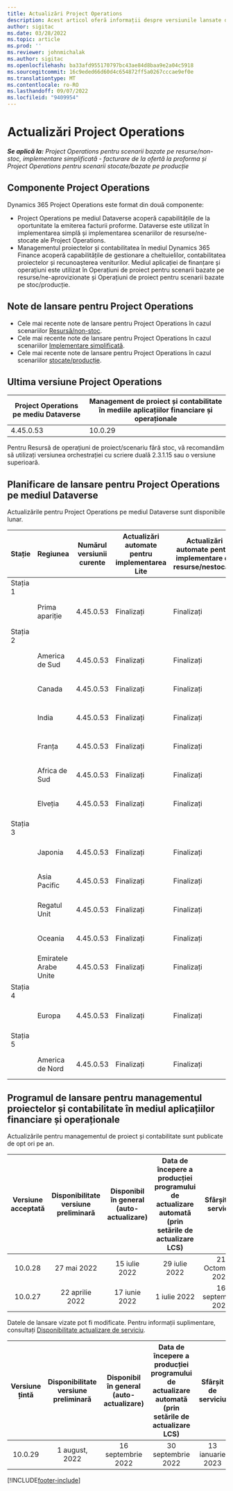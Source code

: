 ```yaml
---
title: Actualizări Project Operations
description: Acest articol oferă informații despre versiunile lansate de Dynamics 365 Project Operations.
author: sigitac
ms.date: 03/28/2022
ms.topic: article
ms.prod: ''
ms.reviewer: johnmichalak
ms.author: sigitac
ms.openlocfilehash: ba33afd955170797bc43ae84d8baa9e2a04c5918
ms.sourcegitcommit: 16c9eded66d60d4c654872ff5a0267cccae9ef0e
ms.translationtype: MT
ms.contentlocale: ro-RO
ms.lasthandoff: 09/07/2022
ms.locfileid: "9409954"
---
```

# <a name="project-operations-updates"></a>Actualizări Project Operations

_**Se aplică la:** Project Operations pentru scenarii bazate pe resurse/non-stoc, implementare simplificată - facturare de la ofertă la proforma și Project Operations pentru scenarii stocate/bazate pe producție_



## <a name="project-operations-components"></a>Componente Project Operations

Dynamics 365 Project Operations este format din două componente:

- Project Operations pe mediul Dataverse acoperă capabilitățile de la oportunitate la emiterea facturii proforme. Dataverse este utilizat în implementarea simplă și implementarea scenariilor de resurse/ne-stocate ale Project Operations.
- Managementul proiectelor și contabilitatea în mediul Dynamics 365 Finance acoperă capabilitățile de gestionare a cheltuielilor, contabilitatea proiectelor și recunoașterea veniturilor. Mediul aplicației de finanțare și operațiuni este utilizat în Operațiuni de proiect pentru scenarii bazate pe resurse/ne-aprovizionate și Operațiuni de proiect pentru scenarii bazate pe stoc/producție.

## <a name="project-operations-release-notes"></a>Note de lansare pentru Project Operations
- Cele mai recente note de lansare pentru Project Operations în cazul scenariilor [Resursă/non-stoc](whats-new-july-2022-resource-based.md).
- Cele mai recente note de lansare pentru Project Operations în cazul scenariilor [Implementare simplificată](../pro/whats-new/whats-new-july-2022-lite.md).
- Cele mai recente note de lansare pentru Project Operations în cazul scenariilor [stocate/producție](../prod-pma/whats-new/whats-new-jul-2022-stocked.md).

## <a name="project-operations-latest-version"></a>Ultima versiune Project Operations

| Project Operations pe mediu Dataverse | Management de proiect și contabilitate în mediile aplicațiilor financiare și operaționale | 
| --- | --- |
| 4.45.0.53 | 10.0.29 |

Pentru Resursă de operațiuni de proiect/scenariu fără stoc, vă recomandăm să utilizați versiunea orchestrației cu scriere duală 2.3.1.15 sau o versiune superioară.

## <a name="release-schedule-for-project-operations-on-dataverse-environment"></a>Planificare de lansare pentru Project Operations pe mediul Dataverse

Actualizările pentru Project Operations pe mediul Dataverse sunt disponibile lunar. 

| Stație | Regiunea | Numărul versiunii curente | Actualizări automate pentru implementarea Lite | Actualizări automate pentru implementare de resurse/nestocate | Următorul număr de versiune | Următoarea versiune este disponibilă în general |
|-----------|-----------------------|-----------------|--------------------|---------------------|---------------------|---------------------|
| Stația 1 |   &nbsp;              |    &nbsp;       | &nbsp;             |      &nbsp;         |      &nbsp;         |      &nbsp;         |
|   &nbsp;  | Prima apariție         |  4.45.0.53      | Finalizați           | Finalizați            | TBD                 | 09 septembrie 2022      |
| Stația 2 |   &nbsp;              |    &nbsp;       | &nbsp;             |      &nbsp;         |      &nbsp;         |      &nbsp;         |
|   &nbsp;  | America de Sud         |  4.45.0.53      | Finalizați           | Finalizați            | TBD                 | 09 septembrie 2022       |
|   &nbsp;  | Canada                |  4.45.0.53      | Finalizați           | Finalizați            | TBD                 | 09 septembrie 2022       |
|   &nbsp;  | India                 |  4.45.0.53      | Finalizați           | Finalizați            | TBD                 | 09 septembrie 2022       |
|   &nbsp;  | Franța                |  4.45.0.53      | Finalizați           | Finalizați            | TBD                 | 09 septembrie 2022       |
|   &nbsp;  | Africa de Sud          |  4.45.0.53      | Finalizați           | Finalizați            | TBD                 | 09 septembrie 2022       |
|   &nbsp;  | Elveția           |  4.45.0.53      | Finalizați           | Finalizați            | TBD                 | 09 septembrie 2022       |
| Stația 3 |      &nbsp;           |     &nbsp;      |     &nbsp;         |      &nbsp;         |      &nbsp;         |      &nbsp;         |
|   &nbsp;  | Japonia                 |  4.45.0.53      | Finalizați      | Finalizați       | TBD                 | 09 septembrie 2022       |
|   &nbsp;  | Asia Pacific          |  4.45.0.53      | Finalizați      | Finalizați       | TBD                 | 09 septembrie 2022       |
|   &nbsp;  | Regatul Unit         |  4.45.0.53      | Finalizați      | Finalizați       | TBD                 | 09 septembrie 2022       |
|   &nbsp;  | Oceania               |  4.45.0.53      | Finalizați      | Finalizați       | TBD                 | 09 septembrie 2022       |
|   &nbsp;  | Emiratele Arabe Unite  |  4.45.0.53      | Finalizați      | Finalizați       | TBD                 | 09 septembrie 2022       |
| Stația 4 |     &nbsp;            |     &nbsp;      |     &nbsp;         |      &nbsp;         |      &nbsp;         |      &nbsp;         |
|   &nbsp;  | Europa                |  4.45.0.53      | Finalizați           | Finalizați            | TBD           | 16 septembrie 2022       |
| Stația 5 |     &nbsp;            |     &nbsp;      |     &nbsp;         |      &nbsp;         |      &nbsp;         |      &nbsp;         |
|   &nbsp;  | America de Nord         |  4.45.0.53      | Finalizați           | Finalizați            | TBD           | 16 septembrie 2022       |

## <a name="release-schedule-for-project-management-and-accounting-in-the-finance-and-operations-apps-environment"></a>Programul de lansare pentru managementul proiectelor și contabilitate în mediul aplicațiilor financiare și operaționale

Actualizările pentru managementul de proiect și contabilitate sunt publicate de opt ori pe an.

|Versiune acceptată| Disponibilitate versiune preliminară | Disponibil în general (auto-actualizare) | Data de începere a producției programului de actualizare automată (prin setările de actualizare LCS) |   Sfârșit de serviciu   |
|:---------------:|:---------------------------:|:---------------------------------:|:--------------------------------------------------------------------:|:------------------:|
|     10.0.28     |      27 mai 2022           |        15 iulie 2022              |                          29 iulie 2022                               | 21 Octombrie 2022   |
|     10.0.27     |      22 aprilie 2022         |        17 iunie 2022              |                          1 iulie 2022                                | 16 septembrie 2022 |

Datele de lansare vizate pot fi modificate. Pentru informații suplimentare, consultați [Disponibilitate actualizare de serviciu](/dynamics365/fin-ops-core/fin-ops/get-started/public-preview-releases?toc=%2fdynamics365%2ffinance%2ftoc.json).

|Versiune țintă | Disponibilitate versiune preliminară | Disponibil în general (auto-actualizare) | Data de începere a producției programului de actualizare automată (prin setările de actualizare LCS) |   Sfârșit de serviciu   |
|:---------------:|:---------------------------:|:---------------------------------:|:--------------------------------------------------------------------:|:------------------:|
|     10.0.29     |      1 august, 2022         |       16 septembrie 2022          |                        30 septembrie 2022                            | 13 ianuarie 2023   |

[!INCLUDE[footer-include](../includes/footer-banner.md)]
